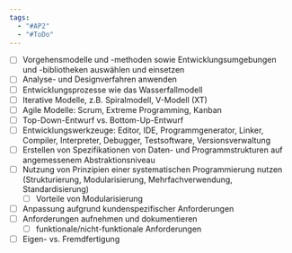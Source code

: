 ```yaml
---
tags:
  - "#AP2"
  - "#ToDo"
---
```

- [ ] Vorgehensmodelle und -methoden sowie Entwicklungsumgebungen und -bibliotheken auswählen und einsetzen
- [ ] Analyse- und Designverfahren anwenden
- [ ] Entwicklungsprozesse wie das Wasserfallmodell
- [ ] Iterative Modelle, z.B. Spiralmodell, V-Modell (XT)
- [ ] Agile Modelle: Scrum, Extreme Programming, Kanban
- [ ] Top-Down-Entwurf vs. Bottom-Up-Entwurf
- [ ] Entwicklungswerkzeuge: Editor, IDE, Programmgenerator, Linker, Compiler, Interpreter, Debugger, Testsoftware, Versionsverwaltung
- [ ] Erstellen von Spezifikationen von Daten- und Programmstrukturen auf angemessenem Abstraktionsniveau
- [ ] Nutzung von Prinzipien einer systematischen Programmierung nutzen (Strukturierung, Modularisierung, Mehrfachverwendung, Standardisierung)
    - [ ] Vorteile von Modularisierung
- [ ] Anpassung aufgrund kundenspezifischer Anforderungen
- [ ] Anforderungen aufnehmen und dokumentieren
    - [ ] funktionale/nicht-funktionale Anforderungen
- [ ] Eigen- vs. Fremdfertigung